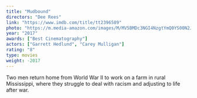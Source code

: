 ```yaml
---
title: "Mudbound"
directors: "Dee Rees"
link: "https://www.imdb.com/title/tt2396589"
photo: "https://m.media-amazon.com/images/M/MV5BMDc3NGI4NzgtYmQ0YS00N2JmLWJhMTItZGY3YzhlZWMyNjI2XkEyXkFqcGdeQXVyNDE5MTU2MDE@._V1_FMjpg_UX1280_.jpg"
year: "2017"
awards: ["Best Cinematography"]
actors: ["Garrett Hedlund", "Carey Mulligan"]
rating: "8"
type: movies
weight: -2017
---
```

Two men return home from World War II to work on a farm in rural Mississippi, where they struggle to deal with racism and adjusting to life after war.